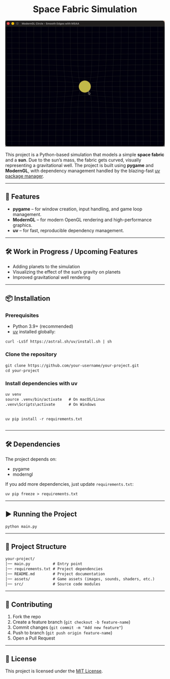 <h1 align="center">Space Fabric Simulation</h1>

<p align="center">
  <img src="output.gif" width="700"/>
</p>

<p>
  This project is a Python-based simulation that models a simple <b>space fabric</b> and a <b>sun</b>. 
  Due to the sun’s mass, the fabric gets curved, visually representing a gravitational well. 
  The project is built using <b>pygame</b> and <b>ModernGL</b>, with dependency management handled by the 
  blazing-fast <a href="https://github.com/astral-sh/uv">uv package manager</a>.
</p>

<hr/>

<h2>🚀 Features</h2>
<ul>
  <li><b>pygame</b> – for window creation, input handling, and game loop management.</li>
  <li><b>ModernGL</b> – for modern OpenGL rendering and high-performance graphics.</li>
  <li><b>uv</b> – for fast, reproducible dependency management.</li>
</ul>

<hr/>

<h2>🛠 Work in Progress / Upcoming Features</h2>
<ul>
  <li>Adding planets to the simulation</li>
  <li>Visualizing the effect of the sun’s gravity on planets</li>
  <li>Improved gravitational well rendering</li>
</ul>

<hr/>

<h2>📦 Installation</h2>

<h3>Prerequisites</h3>
<ul>
  <li>Python 3.9+ (recommended)</li>
  <li><a href="https://github.com/astral-sh/uv">uv</a> installed globally:</li>
</ul>

<pre><code>curl -LsSf https://astral.sh/uv/install.sh | sh
</code></pre>

<h3>Clone the repository</h3>
<pre><code>git clone https://github.com/your-username/your-project.git
cd your-project
</code></pre>

<h3>Install dependencies with uv</h3>
<pre><code>uv venv
source .venv/bin/activate   # On macOS/Linux
.venv\Scripts\activate      # On Windows

uv pip install -r requirements.txt
</code></pre>

<hr/>

<h2>🛠 Dependencies</h2>
<p>The project depends on:</p>
<ul>
  <li>pygame</li>
  <li>moderngl</li>
</ul>

<p>If you add more dependencies, just update <code>requirements.txt</code>:</p>
<pre><code>uv pip freeze > requirements.txt
</code></pre>

<hr/>

<h2>▶️ Running the Project</h2>
<pre><code>python main.py
</code></pre>

<hr/>

<h2>🧩 Project Structure</h2>
<pre><code>your-project/
│── main.py          # Entry point
│── requirements.txt # Project dependencies
│── README.md        # Project documentation
│── assets/          # Game assets (images, sounds, shaders, etc.)
│── src/             # Source code modules
</code></pre>

<hr/>

<h2>🤝 Contributing</h2>
<ol>
  <li>Fork the repo</li>
  <li>Create a feature branch (<code>git checkout -b feature-name</code>)</li>
  <li>Commit changes (<code>git commit -m "Add new feature"</code>)</li>
  <li>Push to branch (<code>git push origin feature-name</code>)</li>
  <li>Open a Pull Request</li>
</ol>

<hr/>

<h2>📄 License</h2>
<p>This project is licensed under the <a href="LICENSE">MIT License</a>.</p>

